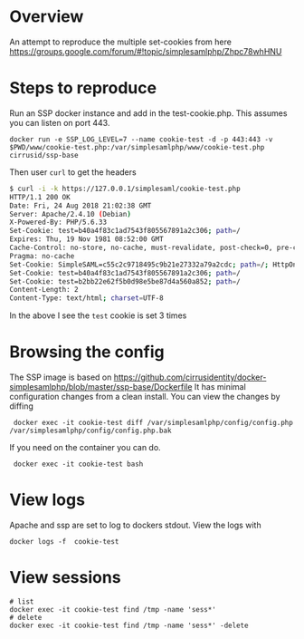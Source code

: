 # Overview
An attempt to reproduce the multiple set-cookies from here
https://groups.google.com/forum/#!topic/simplesamlphp/Zhpc78whHNU

# Steps to reproduce

Run an SSP docker instance and add in the test-cookie.php. This assumes you can listen on port 443.

    docker run -e SSP_LOG_LEVEL=7 --name cookie-test -d -p 443:443 -v $PWD/www/cookie-test.php:/var/simplesamlphp/www/cookie-test.php cirrusid/ssp-base

Then user `curl` to get the headers

```bash
$ curl -i -k https://127.0.0.1/simplesaml/cookie-test.php
HTTP/1.1 200 OK
Date: Fri, 24 Aug 2018 21:02:38 GMT
Server: Apache/2.4.10 (Debian)
X-Powered-By: PHP/5.6.33
Set-Cookie: test=b40a4f83c1ad7543f805567891a2c306; path=/
Expires: Thu, 19 Nov 1981 08:52:00 GMT
Cache-Control: no-store, no-cache, must-revalidate, post-check=0, pre-check=0
Pragma: no-cache
Set-Cookie: SimpleSAML=c55c2c9718495c9b21e27332a79a2cdc; path=/; HttpOnly
Set-Cookie: test=b40a4f83c1ad7543f805567891a2c306; path=/
Set-Cookie: test=b2bb22e62f5b0d98e5be87d4a560a852; path=/
Content-Length: 2
Content-Type: text/html; charset=UTF-8
```

In the above I see the `test` cookie is set 3 times

# Browsing the config

The SSP image is based on https://github.com/cirrusidentity/docker-simplesamlphp/blob/master/ssp-base/Dockerfile
It has minimal configuration changes from a clean install. You can view the changes by diffing

     docker exec -it cookie-test diff /var/simplesamlphp/config/config.php  /var/simplesamlphp/config/config.php.bak


If you need on the container you can do.

     docker exec -it cookie-test bash

# View logs

Apache and ssp are set to log to dockers stdout. View the logs with

    docker logs -f  cookie-test

# View sessions

    # list
    docker exec -it cookie-test find /tmp -name 'sess*'
    # delete
    docker exec -it cookie-test find /tmp -name 'sess*' -delete
